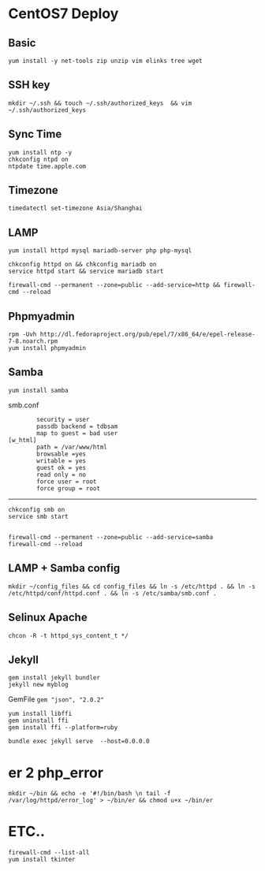 # CentOS7 Deploy 

## Basic
    yum install -y net-tools zip unzip vim elinks tree wget

## SSH key
	mkdir ~/.ssh && touch ~/.ssh/authorized_keys  && vim ~/.ssh/authorized_keys

## Sync Time
	yum install ntp -y
	chkconfig ntpd on
	ntpdate time.apple.com

## Timezone
	timedatectl set-timezone Asia/Shanghai


## LAMP
	yum install httpd mysql mariadb-server php php-mysql

	chkconfig httpd on && chkconfig mariadb on
	service httpd start && service mariadb start

	firewall-cmd --permanent --zone=public --add-service=http && firewall-cmd --reload
	
## Phpmyadmin
	rpm -Uvh http://dl.fedoraproject.org/pub/epel/7/x86_64/e/epel-release-7-8.noarch.rpm
	yum install phpmyadmin
	

## Samba
	yum install samba

smb.conf

	        security = user
	        passdb backend = tdbsam
	        map to guest = bad user
	[w_html]
	        path = /var/www/html
	        browsable =yes
	        writable = yes
	        guest ok = yes
	        read only = no
	        force user = root
	        force group = root
		
---
	chkconfig smb on
	service smb start


	firewall-cmd --permanent --zone=public --add-service=samba
	firewall-cmd --reload


## LAMP + Samba config
	mkdir ~/config_files && cd config_files && ln -s /etc/httpd . && ln -s /etc/httpd/conf/httpd.conf . && ln -s /etc/samba/smb.conf .

## Selinux Apache
	chcon -R -t httpd_sys_content_t */

## Jekyll
	gem install jekyll bundler
	jekyll new myblog

GemFile `gem "json", "2.0.2"`

	yum install libffi
	gem uninstall ffi
	gem install ffi --platform=ruby

	bundle exec jekyll serve  --host=0.0.0.0
	
# er 2 php_error
	mkdir ~/bin && echo -e '#!/bin/bash \n tail -f /var/log/httpd/error_log' > ~/bin/er && chmod u+x ~/bin/er


# ETC..
	firewall-cmd --list-all
	yum install tkinter
